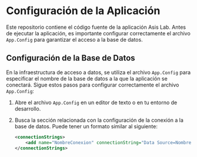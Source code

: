 # Configuración de la Aplicación

Este repositorio contiene el código fuente de la aplicación Asis Lab. Antes de ejecutar la aplicación, es importante configurar correctamente el archivo `App.Config` para garantizar el acceso a la base de datos.

## Configuración de la Base de Datos

En la infraestructura de acceso a datos, se utiliza el archivo `App.Config` para especificar el nombre de la base de datos a la que la aplicación se conectará. Sigue estos pasos para configurar correctamente el archivo `App.Config`:

1. Abre el archivo `App.Config` en un editor de texto o en tu entorno de desarrollo.

2. Busca la sección relacionada con la configuración de la conexión a la base de datos. Puede tener un formato similar al siguiente:

   ```xml
   <connectionStrings>
       <add name="NombreConexion" connectionString="Data Source=NombreServidor;Initial Catalog=NombreBaseDatos;User ID=Usuario;Password=Contraseña;" providerName="System.Data.SqlClient" />
   </connectionStrings>
